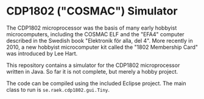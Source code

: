 # CDP1802 ("COSMAC") Simulator

The CDP1802 microprocessor was the basis of many early hobbyist
microcomputers, including the COSMAC ELF and the "EFA4" computer
described in the Swedish book "Elektronik för alla, del 4". More
recently in 2010, a new hobbyist microcomputer kit called the "1802
Membership Card" was introduced by Lee Hart.

This repository contains a simulator for the CDP1802 microprocessor
written in Java. So far it is not complete, but merely a hobby
project.

The code can be compiled using the included Eclipse project. The main
class to run is `se.raek.cdp1802.gui.Tiny`.
